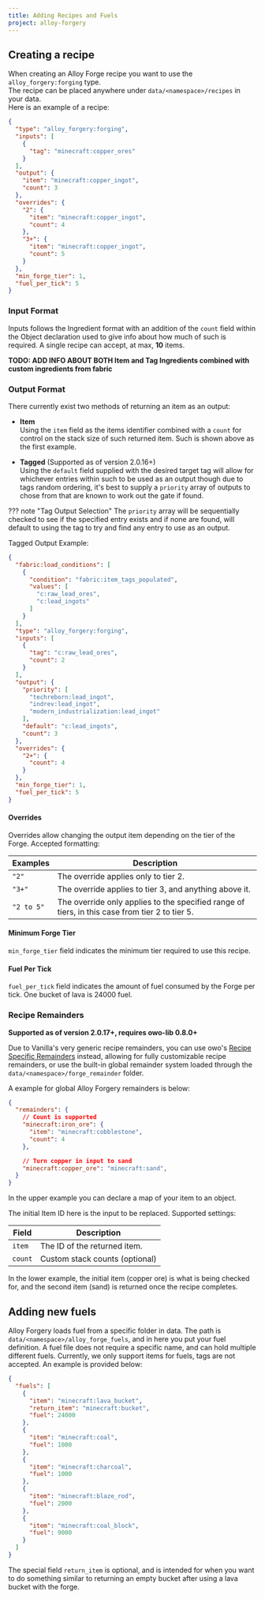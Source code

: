 ```yaml
---
title: Adding Recipes and Fuels
project: alloy-forgery
---
```


## Creating a recipe
When creating an Alloy Forge recipe you want to use the `alloy_forgery:forging` type.  
The recipe can be placed anywhere under `data/<namespace>/recipes` in your data.  
Here is an example of a recipe:  

```JSON title="copper_ingots_from_ore.json"
{
  "type": "alloy_forgery:forging",
  "inputs": [
    {
      "tag": "minecraft:copper_ores"
    }
  ],
  "output": {
    "item": "minecraft:copper_ingot",
    "count": 3
  },
  "overrides": {
    "2": {
      "item": "minecraft:copper_ingot",
      "count": 4
    },
    "3+": {
      "item": "minecraft:copper_ingot",
      "count": 5
    }
  },
  "min_forge_tier": 1,
  "fuel_per_tick": 5
}
```

### Input Format
Inputs follows the Ingredient format with an addition of the `count` field within the Object declaration used to give info about how much of such is required. A single recipe can accept, at max, **10** items.

**TODO: ADD INFO ABOUT BOTH Item and Tag Ingredients combined with custom ingredients from fabric**

### Output Format

There currently exist two methods of returning an item as an output:

- **Item**  
  Using the `item` field as the items identifier combined with a `count` for control on the stack size of such returned item. Such is shown above as the first example.

- **Tagged** (Supported as of version 2.0.16+)  
  Using the `default` field supplied with the desired target tag will allow for whichever entries within such to be used as an output though due to tags random ordering, it's best to supply a `priority` array of outputs to chose from that are known to work out the gate if found. 

??? note "Tag Output Selection"
    The `priority` array will be sequentially checked to see if the specified entry exists and if none are found, will default to using the tag to try and find any entry to use as an output.

Tagged Output Example:
```JSON
{
  "fabric:load_conditions": [
    {
      "condition": "fabric:item_tags_populated",
      "values": [
        "c:raw_lead_ores",
        "c:lead_ingots"
      ]
    }
  ],
  "type": "alloy_forgery:forging",
  "inputs": [
    {
      "tag": "c:raw_lead_ores",
      "count": 2
    }
  ],
  "output": {
    "priority": [
      "techreborn:lead_ingot",
      "indrev:lead_ingot",
      "modern_industrialization:lead_ingot"
    ],
    "default": "c:lead_ingots",
    "count": 3
  },
  "overrides": {
    "2+": {
      "count": 4
    }
  },
  "min_forge_tier": 1,
  "fuel_per_tick": 5
}
```

#### Overrides
Overrides allow changing the output item depending on the tier of the Forge. Accepted formatting: 

| Examples   | Description                                                                                    |
|------------|------------------------------------------------------------------------------------------------|
| `"2"`      | The override applies only to tier 2.                                                           |
| `"3+"`     | The override applies to tier 3, and anything above it.                                         |
| `"2 to 5"` | The override only applies to the specified range of tiers, in this case from tier 2 to tier 5. |

#### Minimum Forge Tier
`min_forge_tier` field indicates the minimum tier required to use this recipe.

#### Fuel Per Tick
`fuel_per_tick` field indicates the amount of fuel consumed by the Forge per tick. One bucket of lava is 24000 fuel.

### Recipe Remainders
**Supported as of version 2.0.17+, requires owo-lib 0.8.0+**

Due to Vanilla's very generic recipe remainders, you can use owo's [Recipe Specific Remainders](../owo/recipe-remainders.md) instead, allowing for fully customizable recipe remainders, or use the built-in global remainder system loaded through the `data/<namespace>/forge_remainder` folder.

A example for global Alloy Forgery remainders is below:
```JSON
{
  "remainders": {
    // Count is supported
    "minecraft:iron_ore": {
      "item": "minecraft:cobblestone",
      "count": 4
    },

    // Turn copper in input to sand
    "minecraft:copper_ore": "minecraft:sand",
  }
}
```

In the upper example you can declare a map of your item to an object. 

The initial Item ID here is the input to be replaced. Supported settings:

| Field   | Description                    |
|---------|--------------------------------|
| `item`  | The ID of the returned item.   |
| `count` | Custom stack counts (optional) |

In the lower example, the initial item (copper ore) is what is being checked for, and the second item (sand) is returned once the recipe completes.

## Adding new fuels  
Alloy Forgery loads fuel from a specific folder in data. The path is `data/<namespace>/alloy_forge_fuels`, and in here you put your fuel definition. A fuel file does not require a specific name, and can hold multiple different fuels. Currently, we only support items for fuels, tags are not accepted. An example is provided below: 

```JSON
{
  "fuels": [
    {
      "item": "minecraft:lava_bucket",
      "return_item": "minecraft:bucket",
      "fuel": 24000
    },
    {
      "item": "minecraft:coal",
      "fuel": 1000
    },
    {
      "item": "minecraft:charcoal",
      "fuel": 1000
    },
    {
      "item": "minecraft:blaze_rod",
      "fuel": 2000
    },
    {
      "item": "minecraft:coal_block",
      "fuel": 9000
    }
  ]
}
```  
The special field `return_item` is optional, and is intended for when you want to do something similar to returning an empty bucket after using a lava bucket with the forge.